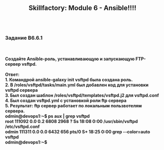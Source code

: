 <center><h2><b>Skillfactory: Module 6 - Ansible!!!! </center></h2></b><br><br>

<h3><b>Задание B6.6.1</h3><b> <br>
<br>
Создайте Ansible-роль, устанавливающую и запускающую FTP-сервер vsftpd. <br>
<br>
Ответ: <br>
1. Командрой <b> ansible-galaxy init vsftpd </b> была создана роль. <br>
2. В <b> /roles/vsftpd/tasks/main.yml </b> был добавлен код для установки <b> vsftpd сервера </b> <br>
3. Был создан шаблон <b> /roles/vsftpd/templates/vsftpd.j2 </b> для vsftpd.conf    <br>
4. Был создан <b> vsftpd.yml </b> с установкой роли ftp сервера <br>
5. Результат: ftp сервер работает по локальным пользвотелям сервера. <br>
  <b>  odmin@devops1:~$ ps aux | grep vsftpd <br>
root      111092  0.0  0.2   6808  2968 ?        Ss   18:08   0:00 /usr/sbin/vsftpd /etc/vsftpd.conf <br>
odmin     111311  0.0  0.0   6432   656 pts/0    S+   18:25   0:00 grep --color=auto vsftpd <br>
odmin@devops1:~$ </b> <br>
   
